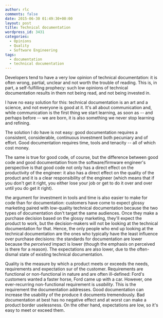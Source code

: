 ```yaml
---
author: rlc
comments: false
date: 2015-06-30 01:49:30+00:00
layout: post
title: Technical documentation
wordpress_id: 3431
categories:
  - Opinions
  - Quality
  - Software Engineering
tags:
  - documentation
  - technical documentation
---
```


Developers tend to have a very low opinion of technical documentation: it is often wrong, partial, unclear and not worth the trouble of reading. This is, in part, a self-fulfilling prophecy: such low opinions of technical documentation results in them not being read, and not being invested in.

<!--more-->

I have no easy solution for this: technical documentation is an art and a science, and not everyone is good at it. It's all about communication and, while communication is the first thing we start learning, as soon as -- and perhaps before -- we are born, it is also something we never stop learning and refining.

The solution I do have is not easy: good documentation requires a consistent, considerable, continuous investment both pecuniary and of effort. Good documentation requires time, tools and tenacity -- all of which cost money.

The same is true for good code, of course, but the difference between good code and good documentation from the software/firmware engineer's perspective is that good code not only has a direct effect on the productivity of the engineer: it also has a direct effect on the quality of the product and it is a clear responsibility of the engineer (which means that if you don't get it right, you either lose your job or get to do it over and over until you do get it right).

the argument for investment in tools and time is also easier to make for code than for documentation: customers have come to expect glossy marketing paired with low-quality technical documentation because the two types of documentation don't target the same audiences. Once they make a purchase decision based on the glossy marketing, they'll expect the product to work, but the decision-makers will not be looking at the technical documentation for that. Hence, the only people who end up looking at the technical documentation are the ones who typically have the least influence over purchase decisions: the standards for documentation are lower because the _perceived_ impact is lower (though the emphasis on perceived is there for a reason). The expectations are also lower, due to the often-dismal state of existing technical documentation.

Quality is the measure by which a product meets or exceeds the needs, requirements and expectation sur of the customer. Requirements are functional or non-functional in nature and are often ill-defined: Ford's customers wanted a faster horse, Ford came up with a car. However, one ever-recurring non-functional requirement is _usability_. This is the requirement the documentation addresses. Good documentation can increase the usability of the produce it documents tremendously. Bad documentation at best has no negative effect and at worst can make a product border uselessness. On the other hand, expectations are low, so it's easy to meet or exceed them.
